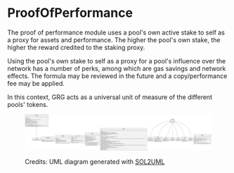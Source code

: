 # ProofOfPerformance

The proof of performance module uses a pool's own active stake to self as a proxy for assets and performance. The higher the pool's own stake, the higher the reward credited to the staking proxy.

&#x20;Using the pool's own stake to self as a proxy for a pool's influence over the network has a number of perks, among which are gas savings and network effects. The formula may be reviewed in the future and a copy/performance fee may be applied.

In this context, GRG acts as a universal unit of measure of the different pools' tokens.

<figure><img src="../../.gitbook/assets/pop.svg" alt=""><figcaption><p>Credits: UML diagram generated with <a href="https://github.com/naddison36/sol2uml">SOL2UML</a></p></figcaption></figure>
